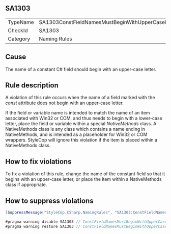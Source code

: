 ﻿## SA1303

<table>
<tr>
  <td>TypeName</td>
  <td>SA1303ConstFieldNamesMustBeginWithUpperCaseLetter</td>
</tr>
<tr>
  <td>CheckId</td>
  <td>SA1303</td>
</tr>
<tr>
  <td>Category</td>
  <td>Naming Rules</td>
</tr>
</table>

## Cause

The name of a constant C# field should begin with an upper-case letter.

## Rule description

A violation of this rule occurs when the name of a field marked with the _const_ attribute does not begin with an upper-case letter.

If the field or variable name is intended to match the name of an item associated with Win32 or COM, and thus needs to begin with a lower-case letter, place the field or variable within a special _NativeMethods_ class. A NativeMethods class is any class which contains a name ending in NativeMethods, and is intended as a placeholder for Win32 or COM wrappers. StyleCop will ignore this violation if the item is placed within a NativeMethods class.

## How to fix violations

To fix a violation of this rule, change the name of the constant field so that it begins with an upper-case letter, or place the item within a NativeMethods class if appropriate.

## How to suppress violations

```csharp
[SuppressMessage("StyleCop.CSharp.NamingRules", "SA1303:ConstFieldNamesMustBeginWithUpperCaseLetter", Justification = "Reviewed.")]
```

```csharp
#pragma warning disable SA1303 // ConstFieldNamesMustBeginWithUpperCaseLetter
#pragma warning restore SA1303 // ConstFieldNamesMustBeginWithUpperCaseLetter
```
